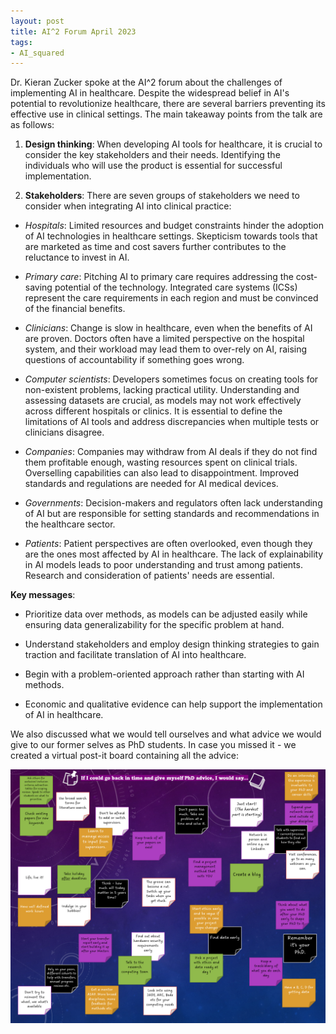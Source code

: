 ```yaml
---
layout: post
title: AI^2 Forum April 2023
tags:
- AI_squared
---
```


Dr. Kieran Zucker spoke at the AI^2 forum about the challenges of implementing AI in healthcare. Despite the widespread belief in AI's potential to revolutionize healthcare, there are several barriers preventing its effective use in clinical settings. The main takeaway points from the talk are as follows:

1. __Design thinking__: When developing AI tools for healthcare, it is crucial to consider the key stakeholders and their needs. Identifying the individuals who will use the product is essential for successful implementation.

2. __Stakeholders__: There are seven groups of stakeholders we need to consider when integrating AI into clinical practice:

* _Hospitals_: Limited resources and budget constraints hinder the adoption of AI technologies in healthcare settings. Skepticism towards tools that are marketed as time and cost savers further contributes to the reluctance to invest in AI.

* _Primary care_: Pitching AI to primary care requires addressing the cost-saving potential of the technology. Integrated care systems (ICSs) represent the care requirements in each region and must be convinced of the financial benefits.

* _Clinicians_: Change is slow in healthcare, even when the benefits of AI are proven. Doctors often have a limited perspective on the hospital system, and their workload may lead them to over-rely on AI, raising questions of accountability if something goes wrong.

* _Computer scientists_: Developers sometimes focus on creating tools for non-existent problems, lacking practical utility. Understanding and assessing datasets are crucial, as models may not work effectively across different hospitals or clinics. It is essential to define the limitations of AI tools and address discrepancies when multiple tests or clinicians disagree.

* _Companies_: Companies may withdraw from AI deals if they do not find them profitable enough, wasting resources spent on clinical trials. Overselling capabilities can also lead to disappointment. Improved standards and regulations are needed for AI medical devices.

* _Governments_: Decision-makers and regulators often lack understanding of AI but are responsible for setting standards and recommendations in the healthcare sector.

* _Patients_: Patient perspectives are often overlooked, even though they are the ones most affected by AI in healthcare. The lack of explainability in AI models leads to poor understanding and trust among patients. Research and consideration of patients' needs are essential.

__Key messages__:

* Prioritize data over methods, as models can be adjusted easily while ensuring data generalizability for the specific problem at hand.

* Understand stakeholders and employ design thinking strategies to gain traction and facilitate translation of AI into healthcare.

* Begin with a problem-oriented approach rather than starting with AI methods.

* Economic and qualitative evidence can help support the implementation of AI in healthcare.

We also discussed what we would tell ourselves and what advice we would give to our former selves as PhD students. In case you missed it - we created a virtual post-it board containing all the advice:

![PhD Post-Its](../images/PhD_advice.png)
